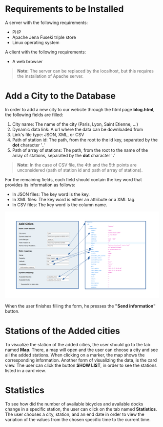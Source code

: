 # Requirements to be Installed
A server with the following requirements:
* PHP
* Apache Jena Fuseki triple store
* Linux operating system

A client with the following requirements:
* A web browser

> **Note:** The server can be replaced by the localhost, but this requires the installation of Apache server.

# Add a City to the Database
In order to add a new city to our website through the html page **blog.html**, the following fields are filled:
1. City name: The name of the city (Paris, Lyon, Saint Etienne, ...)
2. Dynamic data link: A url where the data can be downloaded from
3. Link's file type: JSON, XML, or CSV
4. Path of station id: The path, from the root to the id key, separated by the **dot** character '**.**' 
5. Path of array of stations: The path, from the root to the name of the array of stations, separated by the **dot** character '**.**' 
> **Note:** In the case of CSV file, the 4th and the 5th points are unconsidered (path of station id and path of array of stations).

For the remaining fields, each field should contain the key word that provides its information as follows:
* In JSON files: The key word is the key.
* In XML files: The key word is either an attribute or a XML tag.
* In CSV files: The key word is the column name.

![GitHub Logo](Bicycle_Website/images/get_started.png)

When the user finishes filling the form, he presses the **"Send information"** button.

# Stations of the Added cities

To visualize the station of the added cities, the user should go to the tab named **Map**. There, a map will open and the user can choose a city and see all the added stations. When clicking on a marker, the map shows the corresponding information.
Another form of visualizing the data, is the card view. The user can click the button **SHOW LIST**, in order to see the stations listed in a card view.

# Statistics
To see how did the number of available bicycles and available docks change in a specific station, the user can click on the tab named **Statistics**. 
The user chooses a city, station, and an end date in order to view the variation of the values from the chosen specific time to the current time. 
